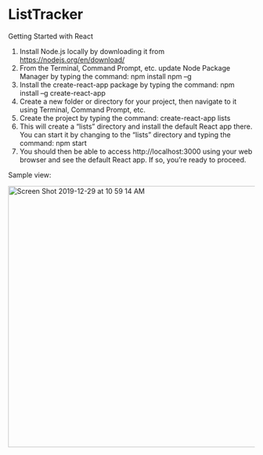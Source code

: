 # ListTracker

Getting Started with React

1. Install Node.js locally by downloading it from https://nodejs.org/en/download/
2. From the Terminal, Command Prompt, etc. update Node Package Manager by typing the command: npm install npm –g
3. Install the create-react-app package by typing the command: npm install –g create-react-app
4. Create a new folder or directory for your project, then navigate to it using Terminal, Command Prompt, etc.
5. Create the project by typing the command: create-react-app lists
6. This will create a “lists” directory and install the default React app there. You can start it by changing to the “lists” directory and typing the command: npm start
7. You should then be able to access http://localhost:3000 using your web browser and see the default React app. If so, you’re ready to proceed.

Sample view:

<img width="533" alt="Screen Shot 2019-12-29 at 10 59 14 AM" src="https://user-images.githubusercontent.com/48896690/72200268-67889180-33fc-11ea-8159-4f7367971e9b.png">
